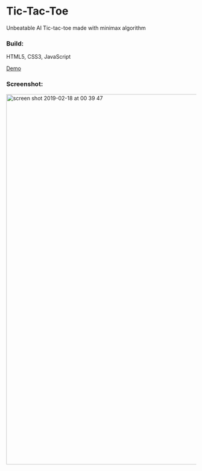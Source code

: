 # Tic-Tac-Toe
Unbeatable AI Tic-tac-toe made with minimax algorithm
### Build: 
HTML5, CSS3, JavaScript

[Demo](http://unbeatable-tictactoe.surge.sh/)

### Screenshot:

<img width="980" alt="screen shot 2019-02-18 at 00 39 47" src="https://user-images.githubusercontent.com/36240410/52935127-bbd2e080-3315-11e9-91bf-56b5bbe9a636.png">


